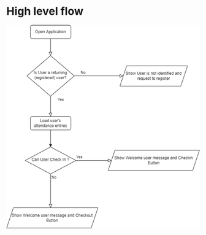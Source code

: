 # High level flow

![flow chart](https://raw.githubusercontent.com/olakara/vue-carnival/main/docs/images/high-level-flow.png)
